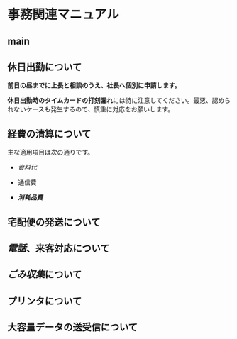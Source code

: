 # 事務関連マニュアル
## main
## 休日出勤について
**前日の昼までに上長と相談のうえ、社長へ個別に申請します。**

**休日出勤時のタイムカードの打刻漏れ**には特に注意してください。最悪、認められないケースも発生するので、慎重に対応をお願いします。

## 経費の清算について
主な適用項目は次の通りです。
* *資料代*
- 通信費
* ***消耗品費***

## 宅配便の発送について
## *電話*、来客対応について
## *ごみ収集*について
## プリンタについて
## 大容量データの送受信について
